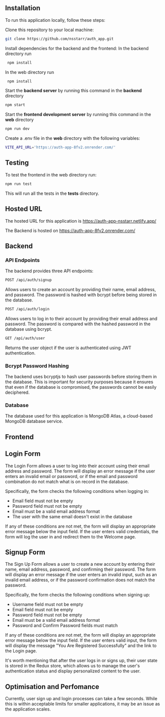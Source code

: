 
## Installation
To run this application locally, follow these steps:

Clone this repository to your local machine: 
```bash
git clone https://github.com/nsstarr/auth_app.git
```
Install dependencies for the backend and the frontend:
In the backend directory run
```bash
 npm install
 ```

In the web directory run
```bash
 npm install
 ```

Start the **backend server** by running this command in the **backend** directory
```bash
npm start
```
Start the **frontend development server** by running this command in the **web** directory
```bash
npm run dev
```
Create a .env file in the **web** directory with the following variables:
```bash
VITE_API_URL='https://auth-app-8fv2.onrender.com/' 
```


## Testing

To test the frontend in the web directory run:
```bash
npm run test
```

This will run all the tests in the **tests** directory.


## Hosted URL

The hosted URL for this application is https://auth-app-nsstarr.netlify.app/

The Backend is hosted on https://auth-app-8fv2.onrender.com/
## Backend

### API Endpoints
The backend provides three API endpoints:
```bash 
POST /api/auth/signup 
```

Allows users to create an account by providing their name, email address, and password. The password is hashed with bcrypt before being stored in the database.
```bash
POST /api/auth/login 
```
Allows users to log in to their account by providing their email address and password. The password is compared with the hashed password in the database using bcrypt.
```bash
GET /api/auth/user 
```
Returns the user object if the user is authenticated using JWT authentication.

### Bcrypt Password Hashing

The backend uses bcryptjs to hash user passwords before storing them in the database. This is important for security purposes because it ensures that even if the database is compromised, the passwords cannot be easily deciphered.

### Database

The database used for this application is MongoDB Atlas, a cloud-based MongoDB database service.
## Frontend

## Login Form

The Login Form allows a user to log into their account using their email address and password. The form will display an error message if the user enters an invalid email or password, or if the email and password combination do not match what is on record in the database.

Specifically, the form checks the following conditions when logging in:

- Email field must not be empty
- Password field must not be empty
- Email must be a valid email address format
- The user with the same email doesn't exist in the database

If any of these conditions are not met, the form will display an appropriate error message below the input field. If the user enters valid credentials, the form will log the user in and redirect them to the Welcome page.

## Signup Form

The Sign Up Form allows a user to create a new account by entering their name, email address, password, and confirming their password. The form will display an error message if the user enters an invalid input, such as an invalid email address, or if the password confirmation does not match the password.

Specifically, the form checks the following conditions when signing up:

- Username field must not be empty
- Email field must not be empty
- Password field must not be empty
- Email must be a valid email address format
- Password and Confirm Password fields must match

If any of these conditions are not met, the form will display an appropriate error message below the input field. If the user enters valid input, the form will display the message "You Are Registered Successfully" and the link to the Login page.

It's worth mentioning that after the user logs in or signs up, their user state is stored in the Redux store, which allows us to manage the user's authentication status and display personalized content to the user.
## Optimisation and Perfomance

Currently, user sign up and login processes can take a few seconds. While this is within acceptable limits for smaller applications, it may be an issue as the application scales.